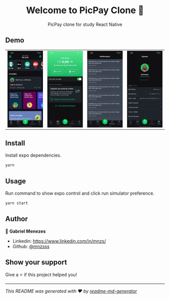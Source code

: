 <h1 align="center">Welcome to PicPay Clone 👋</h1>

<p align="center">PicPay clone for study React Native</p>

## Demo

<table >
 <tr>
 <td >
    <img alt="Demo" src="./github/1.png" />
 </td>
 <td >
  <img alt="Demo" src="./github/2.png" />
 </td>
  <td >
 <img alt="Demo" src="./github/3.png" />
 </td>
 <td >
 <img alt="Demo" src="./github/4.png" />
 </td>
 </tr>

</table>

## Install

Install expo dependencies.

```sh
yarn
```

## Usage

Run command to show expo control and click run simulator preference.

```sh
yarn start
```

## Author

👤 **Gabriel Menezes**

- Linkedin: https://www.linkedin.com/in/mnzs/
- Github: [@mnzsss](https://github.com/mnzsss)

## Show your support

Give a ⭐️ if this project helped you!

---

_This README was generated with ❤️ by [readme-md-generator](https://github.com/kefranabg/readme-md-generator)_
